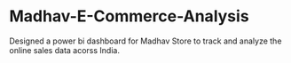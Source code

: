 # Madhav-E-Commerce-Analysis


Designed a power bi dashboard for Madhav Store to track and analyze the online sales data acorss India.
